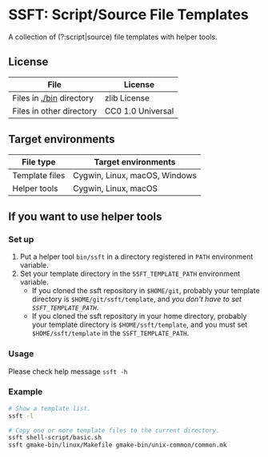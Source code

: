 SSFT: Script/Source File Templates
==================================

A collection of (?:script|source) file templates with helper tools.

License
-------

| File                              | License           |
|-----------------------------------|-------------------|
| Files in [./bin](./bin) directory | zlib License      |
| Files in other directory          | CC0 1.0 Universal |

Target environments
-------------------

| File type      | Target environments           |
|----------------|-------------------------------|
| Template files | Cygwin, Linux, macOS, Windows |
| Helper tools   | Cygwin, Linux, macOS          |

If you want to use helper tools
-------------------------------

### Set up

1. Put a helper tool `bin/ssft` in a directory registered in `PATH` environment variable.
2. Set your template directory in the `SSFT_TEMPLATE_PATH` environment variable.
    * If you cloned the ssft repository in `$HOME/git`,
      probably your template directory is `$HOME/git/ssft/template`,
      and *you don't have to set `SSFT_TEMPLATE_PATH`*.
    * If you cloned the ssft repository in your home directory,
      probably your template directory is `$HOME/ssft/template`,
      and you must set `$HOME/ssft/template` in the `SSFT_TEMPLATE_PATH`.

### Usage

Please check help message `ssft -h`

### Example

```sh
# Show a template list.
ssft -l

# Copy one or more template files to the current directory.
ssft shell-script/basic.sh
ssft gmake-bin/linux/Makefile gmake-bin/unix-common/common.mk
```
